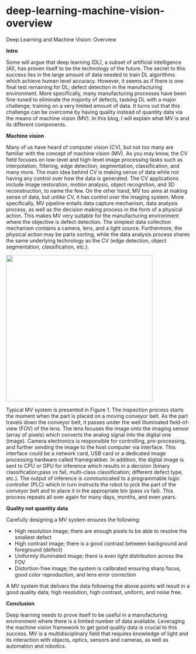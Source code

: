 # deep-learning-machine-vision-overview
Deep Learning and Machine Vision: Overview

**Intro**

Some will argue that deep learning (DL), a subset of artificial intelligence (AI), has proven itself to be the technology of the future. 
The secret to this success lies in the large amount of data needed to train DL algorithms which achieve human level accuracy. 
However, it seems as if there is one final test remaining for DL; defect detection in the manufacturing environment. More specifically, 
many manufacturing processes have been fine-tuned to eliminate the majority of defects, tasking DL with a major challenge; training on a 
very limited amount of data. It turns out that this challenge can be overcome by having quality instead of quantity data via the means of 
machine vision (MV). In this blog, I will explain what MV is and its different components.

**Machine vision**

Many of us have heard of computer vision (CV), but not too many are familiar with the concept of machine vision (MV). As you may know, 
the CV field focuses on low-level and high-level image processing tasks such as interpolation, filtering, edge detection, segmentation, 
classification, and many more. The main idea behind CV is making sense of data while not having any control over how the data is generated. 
The CV applications include image restoration, motion analysis, object recognition, and 3D reconstruction, to name the few.
On the other hand, MV too aims at making sense of data, but unlike CV, it has control over the imaging system. More specifically, 
MV pipeline entails data capture mechanism, data analysis process, as well as the decision making process in the form of a physical action. 
This makes MV very suitable for the manufacturing environment where the objective is defect detection. The simplest data collection mechanism 
contains a camera, lens, and a light source. Furthermore, the physical action may be parts sorting, while the data analysis process shares 
the same underlying technology as the CV (edge detection, object segmentation, classification, etc.).

<img src=".MachineVision.svg" width=400>

Typical MV system is presented in Figure 1. The inspection process starts the moment when the part is placed on a moving conveyor belt. 
As the part travels down the conveyor belt, it passes under the well illuminated field-of-view (FOV) of the lens. The lens focuses the image 
onto the imaging sensor (array of pixels) which converts the analog signal into the digital one (image). Camera electronics is responsible 
for controlling, pre-processing, and further sending the image to the host computer via interface. This interface could be a network card, 
USB card or a dedicated image processing hardware called framegrabber. In addition, the digital image is sent to CPU or GPU for inference 
which results in a decision (binary classification;pass vs fail, multi-class classification; different defect type, etc.). The output of 
inference is communicated to a programmable logic controller (PLC) which in turn instructs the robot to pick the part of the conveyor belt and 
to place it in the appropriate bin (pass vs fail). This process repeats all over again for many days, months, and even years.

**Quality not quantity data**

Carefully designing a MV system ensures the following:
- High resolution image; there are enough pixels to be able to resolve the smallest defect
- High contrast image; there is a good contrast between background and foreground (defect)
- Uniformly illuminated image; there is even light distribution across the FOV
- Distortion-free image; the system is calibrated ensuring sharp focus, good color reproduction, and lens error correction

A MV system that delivers the data following the above points will result in a good quality data; high resolution, high contrast, 
uniform, and noise free.

**Conclusion**

Deep learning needs to prove itself to be useful in a manufacturing environment where there is a limited number of data available. 
Leveraging the machine vision framework to get good quality data is crucial to this success. MV is a multidisciplinary field that 
requires knowledge of light and its interaction with objects, optics, sensors and cameras, as well as automation and robotics.
